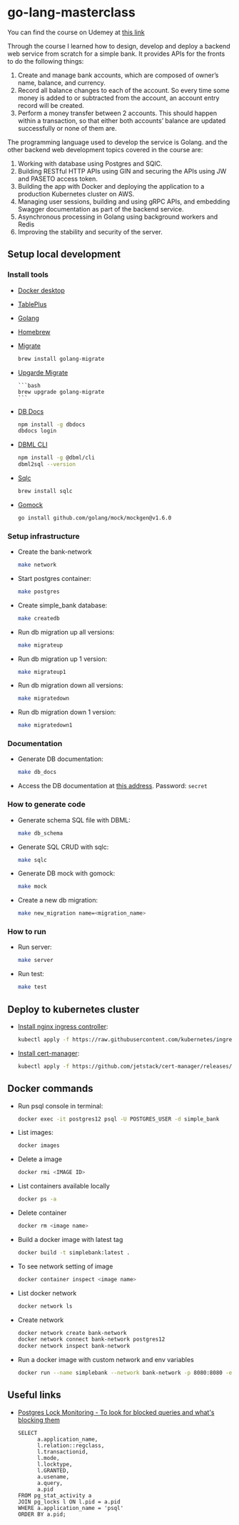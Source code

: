 # go-lang-masterclass

You can find the course on Udemey at [this link](https://www.udemy.com/course/backend-master-class-golang-postgresql-kubernetes/)

Through the course I learned how to design, develop and deploy a backend web service from scratch for a simple bank.  It provides APIs for the fronts to do the following things:

1. Create and manage bank accounts, which are composed of owner’s name, balance, and currency.
2. Record all balance changes to each of the account. So every time some money is added to or subtracted from the account, an account entry record will be created.
3. Perform a money transfer between 2 accounts. This should happen within a transaction, so that either both accounts’ balance are updated successfully or none of them are.


The programming language used to develop the service is Golang. and the other backend web development topics covered in the course are:

1. Working with database using Postgres and SQlC.
2. Building RESTful HTTP APIs using GIN and securing the APIs using JW and PASETO access token.
3. Building the app with Docker and deploying the application to a production Kubernetes cluster on AWS.
4. Managing user sessions, building and using gRPC APIs, and embedding Swagger documentation as part of the backend service.
5. Asynchronous processing in Golang using background workers and Redis
6. Improving the stability and security of the server.

## Setup local development

### Install tools

- [Docker desktop](https://www.docker.com/products/docker-desktop)
- [TablePlus](https://tableplus.com/)
- [Golang](https://golang.org/)
- [Homebrew](https://brew.sh/)
- [Migrate](https://github.com/golang-migrate/migrate/tree/master/cmd/migrate)

    ```bash
    brew install golang-migrate
    ```
- [Upgarde Migrate](https://github.com/golang-migrate/migrate/tree/master/cmd/migrate)

      ```bash
      brew upgrade golang-migrate
      ```

- [DB Docs](https://dbdocs.io/docs)

    ```bash
    npm install -g dbdocs
    dbdocs login
    ```

- [DBML CLI](https://www.dbml.org/cli/#installation)

    ```bash
    npm install -g @dbml/cli
    dbml2sql --version
    ```

- [Sqlc](https://github.com/kyleconroy/sqlc#installation)

    ```bash
    brew install sqlc
    ```

- [Gomock](https://github.com/golang/mock)

    ``` bash
    go install github.com/golang/mock/mockgen@v1.6.0
    ```

### Setup infrastructure

- Create the bank-network

    ``` bash
    make network
    ```

- Start postgres container:

    ```bash
    make postgres
    ```

- Create simple_bank database:

    ```bash
    make createdb
    ```

- Run db migration up all versions:

    ```bash
    make migrateup
    ```

- Run db migration up 1 version:

    ```bash
    make migrateup1
    ```

- Run db migration down all versions:

    ```bash
    make migratedown
    ```

- Run db migration down 1 version:

    ```bash
    make migratedown1
    ```

### Documentation

- Generate DB documentation:

    ```bash
    make db_docs
    ```

- Access the DB documentation at [this address](https://dbdocs.io/techschool.guru/simple_bank). Password: `secret`

### How to generate code

- Generate schema SQL file with DBML:

    ```bash
    make db_schema
    ```

- Generate SQL CRUD with sqlc:

    ```bash
    make sqlc
    ```

- Generate DB mock with gomock:

    ```bash
    make mock
    ```

- Create a new db migration:

    ```bash
    make new_migration name=<migration_name>
    ```

### How to run

- Run server:

    ```bash
    make server
    ```

- Run test:

    ```bash
    make test
    ```

## Deploy to kubernetes cluster

- [Install nginx ingress controller](https://kubernetes.github.io/ingress-nginx/deploy/#aws):

    ```bash
    kubectl apply -f https://raw.githubusercontent.com/kubernetes/ingress-nginx/controller-v0.48.1/deploy/static/provider/aws/deploy.yaml
    ```

- [Install cert-manager](https://cert-manager.io/docs/installation/kubernetes/):

    ```bash
    kubectl apply -f https://github.com/jetstack/cert-manager/releases/download/v1.4.0/cert-manager.yaml
    ```

## Docker commands

- Run psql console in terminal:

    ```bash
    docker exec -it postgres12 psql -U POSTGRES_USER -d simple_bank
    ```
- List images:

    ```bash
    docker images 
    ```
- Delete a image
      
    ```bash
    docker rmi <IMAGE ID>
    ```
- List containers available locally
      
    ```bash
    docker ps -a
    ```

- Delete container
      
    ```bash
    docker rm <image name>
    ``````

- Build a docker image with latest tag
    ```bash
    docker build -t simplebank:latest .
    ```

- To see network setting of image
    ```bash
    docker container inspect <image name>
    ```

- List docker network
    
    ```bash
    docker network ls
    ```

- Create network
    
    ```bash
    docker network create bank-network
    docker network connect bank-network postgres12
    docker network inspect bank-network
    ```

- Run a docker image with custom network and env variables
    ```bash
    docker run --name simplebank --network bank-network -p 8080:8080 -e GIN_MODE=release -e DB_SOURCE="postgresql://POSTGRES_USER:POSTGRES_PASSWORD@postgres12:5432/simple_bank?sslmode=disable" simplebank:latest
    ```


## Useful links

- [Postgres Lock Monitoring - To look for blocked queries and what's blocking them](https://wiki.postgresql.org/wiki/Lock_Monitoring) <br/>
  ```
  SELECT
        a.application_name,
        l.relation::regclass,
        l.transactionid,
        l.mode,
        l.locktype,
        l.GRANTED,
        a.usename,
        a.query,
        a.pid
  FROM pg_stat_activity a
  JOIN pg_locks l ON l.pid = a.pid
  WHERE a.application_name = 'psql'
  ORDER BY a.pid;
  ```
